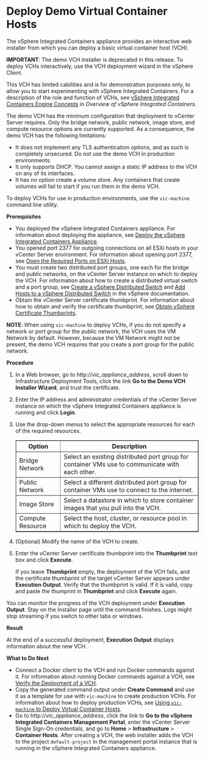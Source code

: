# Deploy Demo Virtual Container Hosts

The vSphere Integrated Containers appliance provides an interactive web installer from which you can deploy a basic virtual container host (VCH). 

**IMPORTANT**: The demo VCH installer is deprecated in this release. To deploy VCHs interactively, use the VCH deployment wizard in the vSphere Client.

This VCH has limited cabilities and is for demonstration purposes only, to allow you to start experimenting with vSphere Integrated Containers. For a description of the role and function of VCHs, see [vSphere Integrated Containers Engine Concepts](../vic_overview/introduction.md#concepts) in *Overview of vSphere Integrated Containers*.   

The demo VCH has the minimum configuration that deployment to vCenter Server requires. Only the bridge network, public network, image store, and compute resource options are currently supported. As a consequence, the demo VCH has the following limitations:

- It does not implement any TLS authentication options, and as such is completely unsecured. Do not use the demo VCH in production environments. 
- It only supports DHCP. You cannot assign a static IP address to the VCH on any of its interfaces.
- It has no option create a volume store. Any containers that create volumes will fail to start if you run them in the demo VCH.

To deploy VCHs for use in production environments, use the `vic-machine` command line utility. 

**Prerequisites** 

- You deployed the vSphere Integrated Containers appliance. For information about deploying the appliance, see [Deploy the vSphere Integrated Containers Appliance](deploy_vic_appliance.md).
- You opened port 2377 for outgoing connections on all ESXi hosts in your vCenter Server environment. For information about opening port 2377, see [Open the Required Ports on ESXi Hosts](open_ports_on_hosts.md).
- You must create two distributed port groups, one each for the bridge and public networks, on the vCenter Server instance on which to deploy the VCH. For information about how to create a distributed virtual switch and a port group, see [Create a vSphere Distributed Switch](https://docs.vmware.com/en/VMware-vSphere/6.5/com.vmware.vsphere.networking.doc/GUID-D21B3241-0AC9-437C-80B1-0C8043CC1D7D.html) and [Add Hosts to a vSphere Distributed Switch](https://docs.vmware.com/en/VMware-vSphere/6.5/com.vmware.vsphere.networking.doc/GUID-E90C1B0D-82CB-4A3D-BE1B-0FDCD6575725.html) in the vSphere documentation.   
- Obtain the vCenter Server certificate thumbprint. For information about how to obtain and verify the certificate thumbprint, see [Obtain vSphere Certificate Thumbprints](obtain_thumbprint.md).

**NOTE**: When using `vic-machine` to deploy VCHs, if you do not specify a network or port group for the public network, the VCH uses the VM Network by default. However, because the VM Network might not be present, the demo VCH requires that you create a port group for the public network. 


**Procedure**

1. In a Web browser, go to  http://<i>vic_appliance_address</i>, scroll down to Infrastructure Deployment Tools, click the link **Go to the Demo VCH Installer Wizard**, and trust the certificate. 
2. Enter the IP address and administrator credentials of the vCenter Server instance on which the vSphere Integrated Containers appliance is running and click **Login**. 
4. Use the drop-down menus to select the appropriate resources for each of the required resources.

    <table border="1">
    <tr>
    <th scope="col">Option</th>
    <th scope="col">Description</th>
    </tr>
    <tr>
    <td>Bridge Network</td>
    <td>Select an existing distributed port group for container VMs use to communicate with each other.</td>
    </tr>
    <tr>
    <td>Public Network</td>
    <td>Select a different distributed port group for container VMs use to connect to the internet.</td>
    </tr>
    <tr>
    <td>Image Store</td>
    <td>Select a datastore in which to store container images that you pull into the VCH.</td>
    </tr>
    <tr>
    <td>Compute Resource</td>
    <td>Select the host, cluster, or resource pool in which to deploy the VCH.</td>
    </tr>
    </table>

5. (Optional) Modify the name of the VCH to create.

6. Enter the vCenter Server certificate thumbprint into the **Thumbprint** text box and click **Execute**. 

    If you leave **Thumbprint** empty, the deployment of the VCH fails, and the certificate thumbprint of the target vCenter Server appears under **Execution Output**. Verify that the thumbprint is valid. If it is valid, copy and paste the thumprint in **Thumbprint** and click **Execute** again.

You can monitor the progress of the VCH deployment under **Execution Output**. Stay on the Installer page until the command finishes. Logs might stop streaming if you switch to other tabs or windows. 

**Result**

At the end of a successful deployment, **Execution Output** displays information about the new VCH.  


**What to Do Next**

- Connect a Docker client to the VCH and run Docker commands against it. For information about running Docker commands against a VCH, see [Verify the Deployment of a VCH](verify_vch_deployment.md).
- Copy the generated command output under **Create Command** and use it as a template for use with `vic-machine` to create production VCHs. For information about how to deploy production VCHs, see [Using `vic-machine` to Deploy Virtual Container Hosts](deploy_vch.md).
- Go to http://<i>vic_appliance_address</i>, click the link to **Go to the vSphere Integrated Containers Management Portal**, enter the vCenter Server Single Sign-On credentials, and go to **Home** > **Infrastructure** > **Container Hosts**. After creating a VCH, the web installer adds the VCH to the project `default-project` in the management portal instance that is running in the vSphere Integrated Containers appliance. 
